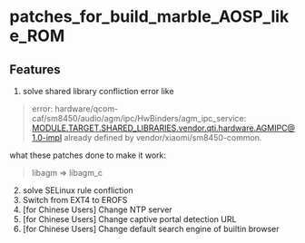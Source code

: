 # patches_for_build_marble_AOSP_like_ROM

## Features

1. solve shared library confliction error like

>error: hardware/qcom-caf/sm8450/audio/agm/ipc/HwBinders/agm_ipc_service: MODULE.TARGET.SHARED_LIBRARIES.vendor.qti.hardware.AGMIPC@1.0-impl already defined by vendor/xiaomi/sm8450-common.

what these patches done to make it work:
>libagm => libagm_c

2. solve SELinux rule confliction
3. Switch from EXT4 to EROFS
4. \[for Chinese Users] Change NTP server
5. \[for Chinese Users] Change captive portal detection URL
6. \[for Chinese Users] Change default search engine of builtin browser
